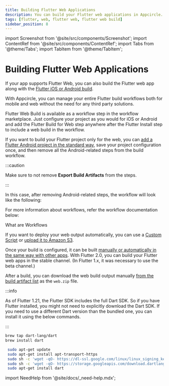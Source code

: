 ```yaml
---
title: Building Flutter Web Applications
description: You can build your Flutter web applications in Appcircle.
tags: [flutter, web, flutter web, flutter web build]
sidebar_position: 8
---
```


import Screenshot from '@site/src/components/Screenshot';
import ContentRef from '@site/src/components/ContentRef';
import Tabs from '@theme/Tabs';
import TabItem from '@theme/TabItem';

# Building Flutter Web Applications

If your app supports Flutter Web, you can also build the Flutter web app along with the [Flutter iOS or Android build](/build/platform-build-guides/building-flutter-applications).

With Appcircle, you can manage your entire Flutter build workflows both for mobile and web without the need for any third party solutions.

Flutter Web Build is available as a workflow step in the workflow marketplace. Just configure your project as you would for iOS or Android and add the Flutter Build for Web step anywhere after the Flutter Install step to include a web build in the workflow.

<Screenshot url='https://cdn.appcircle.io/docs/assets/flutter-web-build-workflow.png' />

If you want to build your Flutter project only for the web, you can [add a Flutter Android project in the standard way](/build/platform-build-guides/building-flutter-applications), save your project configuration once, and then remove all the Android-related steps from the build workflow.

:::caution

Make sure to not remove **Export Build Artifacts** from the steps.

:::

In this case, after removing Android-related steps, the workflow will look like the following:

<Screenshot url='https://cdn.appcircle.io/docs/assets/build-flutter-web-end-result.png' />

For more information about workflows, refer the workflow documentation below:

<ContentRef url='/workflows/index.html'>What are Workflows</ContentRef>

If you want to deploy your web output automatically, you can use a [Custom Script](https://github.com/appcircleio/appcircle-custom-script-component/) or [upload it to Amazon S3](/workflows/common-workflow-steps/upload-files-to-amazon-s3).

Once your build is configured, it can be built [manually or automatically in the same way with other apps](/build/build-process-management/build-manually-or-with-triggers). With Flutter 2.0, you can build your Flutter web apps in the stable channel. (In Flutter 1.x, it was necessary to use the beta channel.)

<Screenshot url='https://cdn.appcircle.io/docs/assets/build-flutter-web-workflow-success.png' />

After a build, you can download the web build output manually [from the build artifact list](/build/platform-build-guides/building-flutter-applications#starting-a-flutter-build-and-after-a-build) as the `web.zip` file.

<Screenshot url='https://cdn.appcircle.io/docs/assets/build-flutter-web-artifact-download.png' />

:::info

As of Flutter 1.21, the Flutter SDK includes the full Dart SDK. So if you have Flutter installed, you might not need to explicitly download the Dart SDK. If you need to use a different Dart version than the bundled one, you can install it using the below commands.

:::

<Tabs>
  <TabItem value="ios" label="iOS" default>

```bash
brew tap dart-lang/dart
brew install dart
```

  </TabItem>
  <TabItem value="android" label="Android">

```bash
 sudo apt-get update
 sudo apt-get install apt-transport-https
 sudo sh -c 'wget -qO- https://dl-ssl.google.com/linux/linux_signing_key.pub | apt-key add -'
 sudo sh -c 'wget -qO- https://storage.googleapis.com/download.dartlang.org/linux/debian/dart_stable.list > /etc/apt/sources.list.d/dart_stable.list'
 sudo apt-get install dart
```

  </TabItem>
</Tabs>

import NeedHelp from '@site/docs/\_need-help.mdx';

<NeedHelp />
